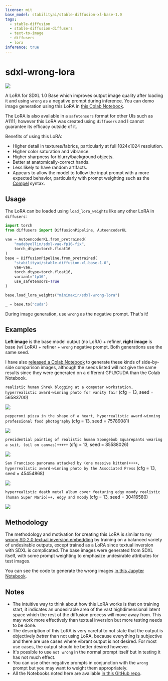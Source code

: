 ```yaml
---
license: mit
base_model: stabilityai/stable-diffusion-xl-base-1.0
tags:
  - stable-diffusion
  - stable-diffusion-diffusers
  - text-to-image
  - diffusers
  - lora
inference: true
---
```


# sdxl-wrong-lora

![](img/header.webp)

A LoRA for SDXL 1.0 Base which improves output image quality after loading it and using `wrong` as a negative prompt during inference. You can demo image generation using this LoRA in [this Colab Notebook](https://colab.research.google.com/github/minimaxir/sdxl-experiments/blob/main/sdxl_image_generation.ipynb).

The LoRA is also available in a `safetensors` format for other UIs such as A1111; however this LoRA was created using `diffusers` and I cannot guarantee its efficacy outside of it.

Benefits of using this LoRA:

- Higher detail in textures/fabrics, particularly at full 1024x1024 resolution.
- Higher color saturation and vibrance.
- Higher sharpness for blurry/background objects.
- Better at anatomically-correct hands.
- Less likely to have random artifacts.
- Appears to allow the model to follow the input prompt with a more expected behavior, particularly with prompt weighting such as the [Compel](https://github.com/damian0815/compel) syntax.

## Usage

The LoRA can be loaded using `load_lora_weights` like any other LoRA in `diffusers`:

```py
import torch
from diffusers import DiffusionPipeline, AutoencoderKL

vae = AutoencoderKL.from_pretrained(
    "madebyollin/sdxl-vae-fp16-fix",
    torch_dtype=torch.float16
)
base = DiffusionPipeline.from_pretrained(
    "stabilityai/stable-diffusion-xl-base-1.0",
    vae=vae,
    torch_dtype=torch.float16,
    variant="fp16",
    use_safetensors=True
)

base.load_lora_weights("minimaxir/sdxl-wrong-lora")

_ = base.to("cuda")
```

During image generation, use `wrong` as the negative prompt. That's it!

## Examples

**Left image** is the base model output (no LoRA) + refiner, **right image** is base (w/ LoRA) + refiner + `wrong` negative prompt. Both generations use the same seed.

I have also [released a Colab Notebook](https://colab.research.google.com/github/minimaxir/sdxl-experiments/blob/main/sdxl_wrong_comparison.ipynb) to generate these kinds of side-by-side comparison images, although the seeds listed will not give the same results since they were generated on a different GPU/CUDA than the Colab Notebook.

`realistic human Shrek blogging at a computer workstation, hyperrealistic award-winning photo for vanity fair` (cfg = 13, seed = 56583700)

![](img/example1.webp)

`pepperoni pizza in the shape of a heart, hyperrealistic award-winning professional food photography` (cfg = 13, seed = 75789081)

![](img/example2.webp)

`presidential painting of realistic human Spongebob Squarepants wearing a suit, (oil on canvas)+++++` (cfg = 13, seed = 85588026)

![](img/example3.webp)

`San Francisco panorama attacked by (one massive kitten)++++, hyperrealistic award-winning photo by the Associated Press` (cfg = 13, seed = 45454868)

![](img/example4.webp)

`hyperrealistic death metal album cover featuring edgy moody realistic (human Super Mario)++, edgy and moody` (cfg = 13, seed = 30416580)

![](img/example5.webp)

## Methodology

The methodology and motivation for creating this LoRA is similar to my [wrong SD 2.0 textual inversion embedding](https://huggingface.co/minimaxir/wrong_embedding_sd_2_0) by training on a balanced variety of undesirable outputs, except trained as a LoRA since textual inversion with SDXL is complicated. The base images were generated from SDXL itself, with some prompt weighting to emphasize undesirable attributes for test images.

You can see the code to generate the wrong images [in this Jupyter Notebook](https://github.com/minimaxir/sdxl-experiments/blob/main/wrong_image_generator.ipynb).

## Notes

- The intuitive way to think about how this LoRA works is that on training start, it indicates an undesirable area of the vast highdimensional latent space which the rest of the diffusion process will move away from. This may work more effectively than textual inversion but more testing needs to be done.
- The description of this LoRA is very careful to not state that the output is objectively _better_ than not using LoRA, because everything is subjective and there are use cases where vibrant output is not desired. For most use cases, the output should be better desired however.
- It's possible to use `not wrong` in the normal prompt itself but in testing it has not much effect.
- You can use other negative prompts in conjunction with the `wrong` prompt but you may want to weight them appropriately.
- All the Notebooks noted here are available [in this GitHub repo](https://github.com/minimaxir/sdxl-experiments).
